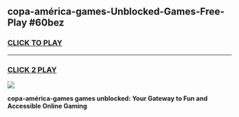 
## copa-américa-games-Unblocked-Games-Free-Play #60bez
<h3>
<a href="https://us.freeplayer.one?title=copa-américa-games&ref=9M">CLICK TO PLAY</a></h3>
<hr>

<h3>
<a href="https://us.freeplayer.one?title=copa-américa-games&ref=9M">CLICK 2 PLAY</a>
  
</h3>

<a href="https://us.freeplayer.one?title=copa-américa-games&ref=9M"><img src="https://clearcache.store/games.png"></a>


**copa-américa-games games unblocked: Your Gateway to Fun and Accessible Online Gaming**
